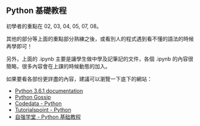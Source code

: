 ## Python 基礎教程

初學者的重點在 02, 03, 04, 05, 07, 08。

其他的部分等上面的重點部分熟練之後，或看別人的程式遇到看不懂的語法的時候再學即可！

另外，上面的 .ipynb 主要是讓學生做中學及記筆記的文件，各個 .ipynb 的內容很簡略，很多內容會在上課的時候動態的加入。

如果要看各部份更詳盡的內容，建議可以瀏覽一下底下的網站：

* [Python 3.6.1 documentation](https://docs.python.org/3/)
* [Python Gossip](https://openhome.cc/Gossip/Python/)
* [Codedata - Python](http://www.codedata.com.tw/category/python/)
* [Tutorialspoint - Python](https://www.tutorialspoint.com/python/)
* [自强学堂 - Python 基础教程](http://www.ziqiangxuetang.com/python/python-tutorial.html)